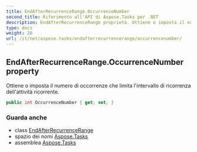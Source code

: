 ```yaml
---
title: EndAfterRecurrenceRange.OccurrenceNumber
second_title: Riferimento all'API di Aspose.Tasks per .NET
description: EndAfterRecurrenceRange proprietà. Ottiene o imposta il numero di occorrenze che limita lintervallo di ricorrenza dellattività ricorrente.
type: docs
weight: 20
url: /it/net/aspose.tasks/endafterrecurrencerange/occurrencenumber/
---
```

## EndAfterRecurrenceRange.OccurrenceNumber property

Ottiene o imposta il numero di occorrenze che limita l'intervallo di ricorrenza dell'attività ricorrente.

```csharp
public int OccurrenceNumber { get; set; }
```

### Guarda anche

* class [EndAfterRecurrenceRange](../)
* spazio dei nomi [Aspose.Tasks](../../endafterrecurrencerange/)
* assemblea [Aspose.Tasks](../../../)


